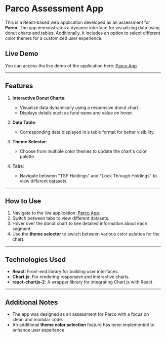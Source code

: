 # Parco Assessment App

This is a React-based web application developed as an assessment for **Parco**. The app demonstrates a dynamic interface for visualizing data using donut charts and tables. Additionally, it includes an option to select different color themes for a customized user experience.

## Live Demo
You can access the live demo of the application here: [Parco App](https://parkoapp123.netlify.app/)

---

## Features
1. **Interactive Donut Charts**:
   - Visualize data dynamically using a responsive donut chart.
   - Displays details such as fund name and value on hover.

2. **Data Table**:
   - Corresponding data displayed in a table format for better visibility.

3. **Theme Selector**:
   - Choose from multiple color themes to update the chart's color palette.

4. **Tabs**:
   - Navigate between "TSP Holdings" and "Look Through Holdings" to view different datasets.

---

## How to Use
1. Navigate to the live application: [Parco App](https://parkoapp123.netlify.app/).
2. Switch between tabs to view different datasets.
3. Hover over the donut chart to see detailed information about each segment.
4. Use the **theme selector** to switch between various color palettes for the chart.

---

## Technologies Used
- **React**: Front-end library for building user interfaces.
- **Chart.js**: For rendering responsive and interactive charts.
- **react-chartjs-2**: A wrapper library for integrating Chart.js with React.

---

## Additional Notes
- The app was designed as an assessment for Parco with a focus on clean and modular code.
- An additional **theme color selection** feature has been implemented to enhance user experience.
